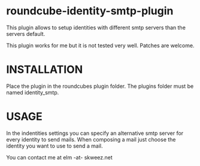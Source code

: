 roundcube-identity-smtp-plugin
==============================

This plugin allows to setup identities with different smtp servers than the servers default.

This plugin works for me but it is not tested very well. Patches are welcome.

INSTALLATION
============

Place the plugin in the roundcubes plugin folder. The plugins folder must be named identity_smtp.

USAGE
=====

In the indentities settings you can specify an alternative smtp server for every identity to send mails. When composing a mail just choose the identity you want to use to send a mail.

You can contact me at elm -at- skweez.net

